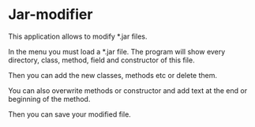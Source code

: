 # Jar-modifier
This application allows to modify *.jar files.

In the menu you must load a *.jar file. The program will show every directory, class, method, field and constructor of this file.

Then you can add the new classes, methods etc or delete them.

You can also overwrite methods or constructor and add text at the end or beginning of the method.

Then you can save your modified file.
